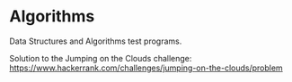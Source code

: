# Algorithms
Data Structures and Algorithms test programs.

Solution to the Jumping on the Clouds challenge:
https://www.hackerrank.com/challenges/jumping-on-the-clouds/problem
